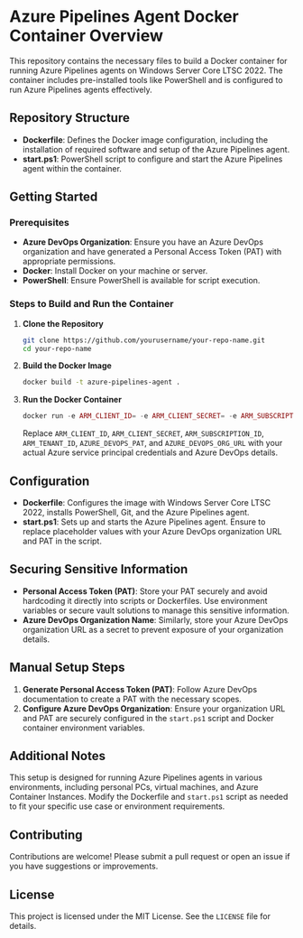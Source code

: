 # Azure Pipelines Agent Docker Container Overview

This repository contains the necessary files to build a Docker container for running Azure Pipelines agents on Windows Server Core LTSC 2022. The container includes pre-installed tools like PowerShell and is configured to run Azure Pipelines agents effectively.

## Repository Structure

- **Dockerfile**: Defines the Docker image configuration, including the installation of required software and setup of the Azure Pipelines agent.
- **start.ps1**: PowerShell script to configure and start the Azure Pipelines agent within the container.

## Getting Started

### Prerequisites

- **Azure DevOps Organization**: Ensure you have an Azure DevOps organization and have generated a Personal Access Token (PAT) with appropriate permissions.
- **Docker**: Install Docker on your machine or server.
- **PowerShell**: Ensure PowerShell is available for script execution.

### Steps to Build and Run the Container

1. **Clone the Repository**

    ```bash
    git clone https://github.com/yourusername/your-repo-name.git
    cd your-repo-name
    ```

2. **Build the Docker Image**

    ```bash
    docker build -t azure-pipelines-agent .
    ```

3. **Run the Docker Container**

    ```php
    docker run -e ARM_CLIENT_ID= -e ARM_CLIENT_SECRET= -e ARM_SUBSCRIPTION_ID= -e ARM_TENANT_ID= -e AZURE_DEVOPS_PAT= -e AZURE_DEVOPS_ORG_URL= azure-pipelines-agent
    ```

    Replace `ARM_CLIENT_ID`, `ARM_CLIENT_SECRET`, `ARM_SUBSCRIPTION_ID`, `ARM_TENANT_ID`, `AZURE_DEVOPS_PAT`, and `AZURE_DEVOPS_ORG_URL` with your actual Azure service principal credentials and Azure DevOps details.

## Configuration

- **Dockerfile**: Configures the image with Windows Server Core LTSC 2022, installs PowerShell, Git, and the Azure Pipelines agent.
- **start.ps1**: Sets up and starts the Azure Pipelines agent. Ensure to replace placeholder values with your Azure DevOps organization URL and PAT in the script.

## Securing Sensitive Information

- **Personal Access Token (PAT)**: Store your PAT securely and avoid hardcoding it directly into scripts or Dockerfiles. Use environment variables or secure vault solutions to manage this sensitive information.
- **Azure DevOps Organization Name**: Similarly, store your Azure DevOps organization URL as a secret to prevent exposure of your organization details.

## Manual Setup Steps

1. **Generate Personal Access Token (PAT)**: Follow Azure DevOps documentation to create a PAT with the necessary scopes.
2. **Configure Azure DevOps Organization**: Ensure your organization URL and PAT are securely configured in the `start.ps1` script and Docker container environment variables.

## Additional Notes

This setup is designed for running Azure Pipelines agents in various environments, including personal PCs, virtual machines, and Azure Container Instances. Modify the Dockerfile and `start.ps1` script as needed to fit your specific use case or environment requirements.

## Contributing

Contributions are welcome! Please submit a pull request or open an issue if you have suggestions or improvements.

## License

This project is licensed under the MIT License. See the `LICENSE` file for details.

